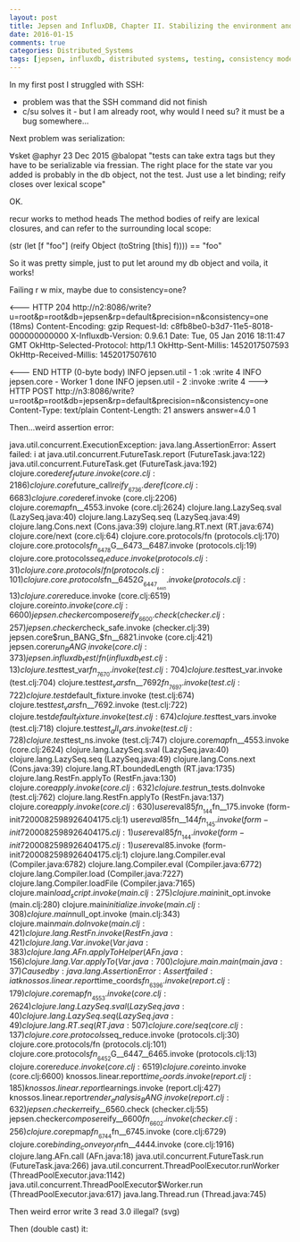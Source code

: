 ```yaml
---           
layout: post
title: Jepsen and InfluxDB, Chapter II. Stabilizing the environment and our first healthy histories  
date: 2016-01-15
comments: true
categories: Distributed_Systems
tags: [jepsen, influxdb, distributed systems, testing, consistency models]
---
```



In my first post I struggled with SSH: 
- problem was that the SSH command did not finish 
- c/su solves it - but I am already root, why would I need su? it must be a bug somewhere...

Next problem was serialization: 


∀sket ‏@aphyr  23 Dec 2015
@balopat 
"tests can take extra tags but they have to be serializable via fressian. The right place for the state var you added is probably in
the db object, not the test. Just use a let binding; reify closes over lexical scope"


OK.


  recur works to method heads The method bodies of reify are lexical
  closures, and can refer to the surrounding local scope:
  
  (str (let [f "foo"] 
       (reify Object 
         (toString [this] f))))
  == "foo"

So it was pretty simple, just to put let around my db object and voila, it works! 



Failing r w mix, maybe due to consistency=one?

<--- HTTP 204 http://n2:8086/write?u=root&p=root&db=jepsen&rp=default&precision=n&consistency=one (18ms)
Content-Encoding: gzip
Request-Id: c8fb8be0-b3d7-11e5-8018-000000000000
X-Influxdb-Version: 0.9.6.1
Date: Tue, 05 Jan 2016 18:11:47 GMT
OkHttp-Selected-Protocol: http/1.1
OkHttp-Sent-Millis: 1452017507593
OkHttp-Received-Millis: 1452017507610


<--- END HTTP (0-byte body)
INFO  jepsen.util - 1	:ok	:write	4
INFO  jepsen.core - Worker 1 done
INFO  jepsen.util - 2	:invoke	:write	4
---> HTTP POST http://n3:8086/write?u=root&p=root&db=jepsen&rp=default&precision=n&consistency=one
Content-Type: text/plain
Content-Length: 21
answers answer=4.0 1


Then...weird assertion error:



java.util.concurrent.ExecutionException: java.lang.AssertionError: Assert failed: i
 at java.util.concurrent.FutureTask.report (FutureTask.java:122)
    java.util.concurrent.FutureTask.get (FutureTask.java:192)
    clojure.core$deref_future.invoke (core.clj:2186)
    clojure.core$future_call$reify__6736.deref (core.clj:6683)
    clojure.core$deref.invoke (core.clj:2206)
    clojure.core$map$fn__4553.invoke (core.clj:2624)
    clojure.lang.LazySeq.sval (LazySeq.java:40)
    clojure.lang.LazySeq.seq (LazySeq.java:49)
    clojure.lang.Cons.next (Cons.java:39)
    clojure.lang.RT.next (RT.java:674)
    clojure.core/next (core.clj:64)
    clojure.core.protocols/fn (protocols.clj:170)
    clojure.core.protocols$fn__6478$G__6473__6487.invoke (protocols.clj:19)
    clojure.core.protocols$seq_reduce.invoke (protocols.clj:31)
    clojure.core.protocols/fn (protocols.clj:101)
    clojure.core.protocols$fn__6452$G__6447__6465.invoke (protocols.clj:13)
    clojure.core$reduce.invoke (core.clj:6519)
    clojure.core$into.invoke (core.clj:6600)
    jepsen.checker$compose$reify__6600.check (checker.clj:257)
    jepsen.checker$check_safe.invoke (checker.clj:39)
    jepsen.core$run_BANG_$fn__6821.invoke (core.clj:421)
    jepsen.core$run_BANG_.invoke (core.clj:373)
    jepsen.influxdb_test/fn (influxdb_test.clj:13)
    clojure.test$test_var$fn__7670.invoke (test.clj:704)
    clojure.test$test_var.invoke (test.clj:704)
    clojure.test$test_vars$fn__7692$fn__7697.invoke (test.clj:722)
    clojure.test$default_fixture.invoke (test.clj:674)
    clojure.test$test_vars$fn__7692.invoke (test.clj:722)
    clojure.test$default_fixture.invoke (test.clj:674)
    clojure.test$test_vars.invoke (test.clj:718)
    clojure.test$test_all_vars.invoke (test.clj:728)
    clojure.test$test_ns.invoke (test.clj:747)
    clojure.core$map$fn__4553.invoke (core.clj:2624)
    clojure.lang.LazySeq.sval (LazySeq.java:40)
    clojure.lang.LazySeq.seq (LazySeq.java:49)
    clojure.lang.Cons.next (Cons.java:39)
    clojure.lang.RT.boundedLength (RT.java:1735)
    clojure.lang.RestFn.applyTo (RestFn.java:130)
    clojure.core$apply.invoke (core.clj:632)
    clojure.test$run_tests.doInvoke (test.clj:762)
    clojure.lang.RestFn.applyTo (RestFn.java:137)
    clojure.core$apply.invoke (core.clj:630)
    user$eval85$fn__144$fn__175.invoke (form-init7200082598926404175.clj:1)
    user$eval85$fn__144$fn__145.invoke (form-init7200082598926404175.clj:1)
    user$eval85$fn__144.invoke (form-init7200082598926404175.clj:1)
    user$eval85.invoke (form-init7200082598926404175.clj:1)
    clojure.lang.Compiler.eval (Compiler.java:6782)
    clojure.lang.Compiler.eval (Compiler.java:6772)
    clojure.lang.Compiler.load (Compiler.java:7227)
    clojure.lang.Compiler.loadFile (Compiler.java:7165)
    clojure.main$load_script.invoke (main.clj:275)
    clojure.main$init_opt.invoke (main.clj:280)
    clojure.main$initialize.invoke (main.clj:308)
    clojure.main$null_opt.invoke (main.clj:343)
    clojure.main$main.doInvoke (main.clj:421)
    clojure.lang.RestFn.invoke (RestFn.java:421)
    clojure.lang.Var.invoke (Var.java:383)
    clojure.lang.AFn.applyToHelper (AFn.java:156)
    clojure.lang.Var.applyTo (Var.java:700)
    clojure.main.main (main.java:37)
Caused by: java.lang.AssertionError: Assert failed: i
 at knossos.linear.report$time_coords$fn__6396.invoke (report.clj:179)
    clojure.core$map$fn__4553.invoke (core.clj:2624)
    clojure.lang.LazySeq.sval (LazySeq.java:40)
    clojure.lang.LazySeq.seq (LazySeq.java:49)
    clojure.lang.RT.seq (RT.java:507)
    clojure.core/seq (core.clj:137)
    clojure.core.protocols$seq_reduce.invoke (protocols.clj:30)
    clojure.core.protocols/fn (protocols.clj:101)
    clojure.core.protocols$fn__6452$G__6447__6465.invoke (protocols.clj:13)
    clojure.core$reduce.invoke (core.clj:6519)
    clojure.core$into.invoke (core.clj:6600)
    knossos.linear.report$time_coords.invoke (report.clj:185)
    knossos.linear.report$learnings.invoke (report.clj:427)
    knossos.linear.report$render_analysis_BANG_.invoke (report.clj:632)
    jepsen.checker$reify__6560.check (checker.clj:55)
    jepsen.checker$compose$reify__6600$fn__6602.invoke (checker.clj:256)
    clojure.core$pmap$fn__6744$fn__6745.invoke (core.clj:6729)
    clojure.core$binding_conveyor_fn$fn__4444.invoke (core.clj:1916)
    clojure.lang.AFn.call (AFn.java:18)
    java.util.concurrent.FutureTask.run (FutureTask.java:266)
    java.util.concurrent.ThreadPoolExecutor.runWorker (ThreadPoolExecutor.java:1142)
    java.util.concurrent.ThreadPoolExecutor$Worker.run (ThreadPoolExecutor.java:617)
    java.lang.Thread.run (Thread.java:745)


 Then weird error write 3 read 3.0 illegal? (svg)

Then (double cast) it:




